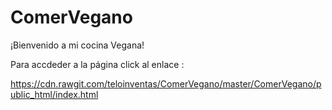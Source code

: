 # ComerVegano
¡Bienvenido a mi cocina Vegana!

Para accdeder a la página click al enlace :

https://cdn.rawgit.com/teloinventas/ComerVegano/master/ComerVegano/public_html/index.html
